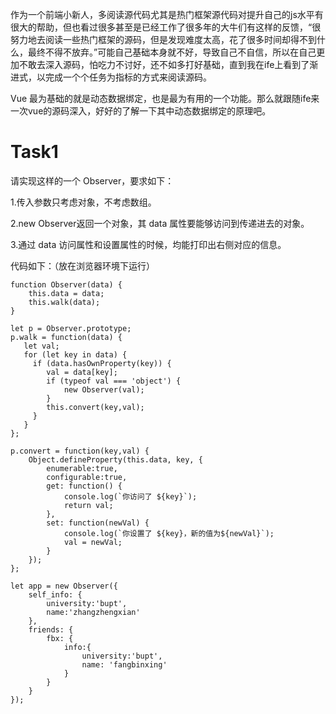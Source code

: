 作为一个前端小新人，多阅读源代码尤其是热门框架源代码对提升自己的js水平有很大的帮助，但也看过很多甚至是已经工作了很多年的大牛们有这样的反馈，“很努力地去阅读一些热门框架的源码，但是发现难度太高，花了很多时间却得不到什么，最终不得不放弃。”可能自己基础本身就不好，导致自己不自信，所以在自己更加不敢去深入源码，怕吃力不讨好，还不如多打好基础，直到我在ife上看到了渐进式，以完成一个个任务为指标的方式来阅读源码。
  
Vue 最为基础的就是动态数据绑定，也是最为有用的一个功能。那么就跟随ife来一次vue的源码深入，好好的了解一下其中动态数据绑定的原理吧。

# Task1

请实现这样的一个 Observer，要求如下：

1.传入参数只考虑对象，不考虑数组。

2.new Observer返回一个对象，其 data 属性要能够访问到传递进去的对象。

3.通过 data 访问属性和设置属性的时候，均能打印出右侧对应的信息。

代码如下：（放在浏览器环境下运行）

```
function Observer(data) {
	this.data = data;
	this.walk(data);
}

let p = Observer.prototype;
p.walk = function(data) {
   let val;
   for (let key in data) {
   	 if (data.hasOwnProperty(key)) {
   	 	val = data[key];
   	 	if (typeof val === 'object') {
   	 		new Observer(val);
   	 	}
   	 	this.convert(key,val);
   	 }
   }
};

p.convert = function(key,val) {
	Object.defineProperty(this.data, key, {
		enumerable:true,
		configurable:true,
		get: function() {
			console.log(`你访问了 ${key}`);
			return val;
		},
		set: function(newVal) {
			console.log(`你设置了 ${key}，新的值为${newVal}`);
			val = newVal;
		}
	});
};

let app = new Observer({
	self_info: {
		university:'bupt',
		name:'zhangzhengxian'
	},
	friends: {
		fbx: {
			info:{
				university:'bupt',
				name: 'fangbinxing'
			}
		}
	}
});

```
　　
